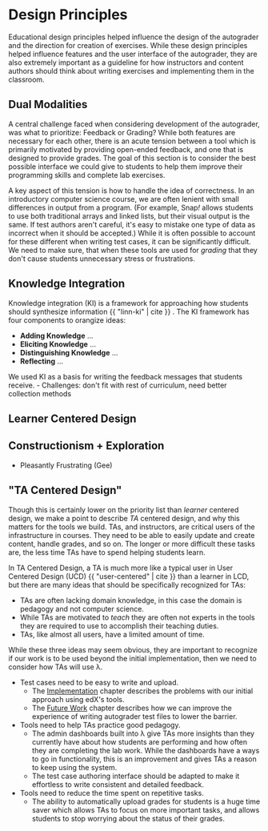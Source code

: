 # Design Principles

Educational design principles helped influence the design of the autograder and the direction for creation of exercises. While these design principles helped influence features and the user interface of the autograder, they are also extremely important as a guideline for how instructors and content authors should think about writing exercises and implementing them in the classroom.

## Dual Modalities
A central challenge faced when considering development of the autograder, was what to prioritize: Feedback or Grading? While both features are necessary for each other, there is an acute tension between a tool which is primarily motivated by providing open-ended feedback, and one that is designed to provide grades. The goal of this section is to consider the best possible interface we could give to students to help them improve their programming skills and complete lab exercises.

A key aspect of this tension is how to handle the idea of correctness. In an introductory computer science course, we are often lenient with small differences in output from a program. (For example, Snap<em>!</em> allows students to use both traditional arrays and linked lists, but their visual output is the same. If test authors aren't careful, it's easy to mistake one type of data as incorrect when it should be accepted.) While it is often possible to account for these different when writing test cases, it can be significantly difficult. We need to make sure, that when these tools are used for *grading* that they don't cause students unnecessary stress or frustrations.

<!--
	Doesn't a feedback tool still suffer from this problem??
-->

## Knowledge Integration
Knowledge integration (KI) is a framework for approaching how students should synthesize information {{ "linn-ki" | cite }} . The KI framework has four components to orangize ideas:

* **Adding Knowledge** ...
* **Eliciting Knowledge** ...
* **Distinguishing Knowledge** ...
* **Reflecting** ...

We used KI as a basis for writing the feedback messages that students receive.  	- Challenges: don't fit with rest of curriculum, need better collection methods

## Learner Centered Design


## Constructionism + Exploration
- Pleasantly Frustrating (Gee)

## "TA Centered Design"
Though this is certainly lower on the priority list than _learner_ centered design, we make a point to describe _TA_ centered design, and why this matters for the tools we build. TAs, and instructors, are critical users of the infrastructure in courses. They need to be able to easily update and create content, handle grades, and so on. The longer or more difficult these tasks are, the less time TAs have to spend helping students learn.

In TA Centered Design, a TA is much more like a typical user in User Centered Design (UCD) {{ "user-centered" | cite }} than a learner in LCD, but there are many ideas that should be specifically recognized for TAs:

* TAs are often lacking domain knowledge, in this case the domain is pedagogy and not computer science.
* While TAs are motivated to _teach_ they are often not experts in the tools they are required to use to accomplish their teaching duties.
* TAs, like almost all users, have a limited amount of time.

While these three ideas may seem obvious, they are important to recognize if our work is to be used beyond the initial implementation, then we need to consider how TAs will use λ.

* Test cases need to be easy to write and upload.
	* The [Implementation](./implementation.md) chapter describes the problems with our initial approach using edX's tools.
	* The [Future Work](./future-work.md) chapter describes how we can improve the experience of writing autograder test files to lower the barrier.
* Tools need to help TAs practice good pedagogy.
	* The admin dashboards built into λ give TAs more insights than they currently have about how students are performing and how often they are completing the lab work. While the dashboards have a ways to go in functionality, this is an improvement and gives TAs a reason to keep using the system.
	* The test case authoring interface should be adapted to make it effortless to write consistent and detailed feedback.
* Tools need to reduce the time spent on repetitive tasks.
	* The ability to automatically upload grades for students is a huge time saver which allows TAs to focus on more important tasks, and allows students to stop worrying about the status of their grades.
